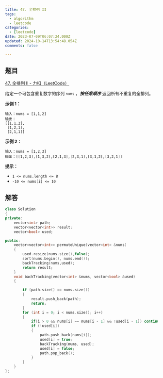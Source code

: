 ```yaml
---
title: 47. 全排列 II
tags:
  - algorithm
  - leetcode
categories:
  - [leetcode]
date: 2023-07-09T06:07:24.000Z
updated: 2024-10-14T13:54:48.054Z
comments: false

---
```


<!--more-->
## 题目

[47. 全排列 II - 力扣（LeetCode）](https://leetcode.cn/problems/permutations-ii/)

给定一个可包含重复数字的序列 `nums` ，_**按任意顺序**_ 返回所有不重复的全排列。

**示例 1：**

```
输入：nums = [1,1,2]
输出：
[[1,1,2],
 [1,2,1],
 [2,1,1]]

```

**示例 2：**

```
输入：nums = [1,2,3]
输出：[[1,2,3],[1,3,2],[2,1,3],[2,3,1],[3,1,2],[3,2,1]]

```

**提示：**

- `1 <= nums.length <= 8`
- `-10 <= nums[i] <= 10`

## 解答

```c++
class Solution
{
private:
    vector<int> path;
    vector<vector<int>> result;
    vector<bool> used;

public:
    vector<vector<int>> permuteUnique(vector<int> &nums)
    {
        used.resize(nums.size(),false);
        sort(nums.begin(), nums.end());
        backTracking(nums,used);
        return result;
    }
    void backTracking(vector<int> &nums, vector<bool> &used)
    {

        if (path.size() == nums.size())
        {
            result.push_back(path);
            return;
        }
        for (int i = 0; i < nums.size(); i++)
        {
            if(i > 0 && nums[i] == nums[i - 1] && !used[i - 1]) continue;
            if (!used[i])
            {
                path.push_back(nums[i]);
                used[i] = true;
                backTracking(nums, used);
                used[i] = false;
                path.pop_back();
            }
        }
    }
};
```
